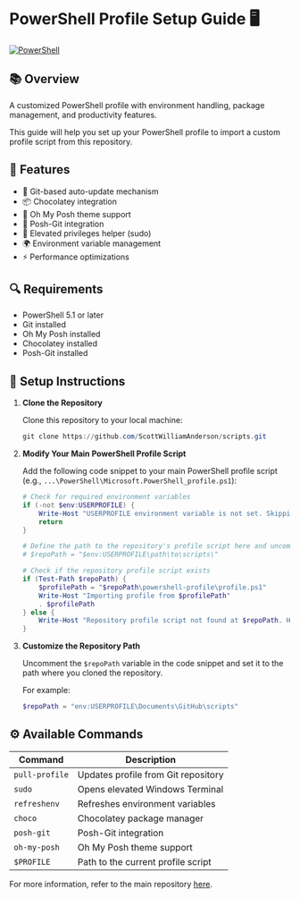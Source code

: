 # PowerShell Profile Setup Guide 🖥️

[![PowerShell](https://img.shields.io/badge/PowerShell-5.1+-blue.svg)](https://github.com/PowerShell/PowerShell)

## 📚 Overview

A customized PowerShell profile with environment handling, package management, and productivity features.

This guide will help you set up your PowerShell profile to import a custom profile script from this repository. 

## 📌 Features

- 🔄 Git-based auto-update mechanism
- 📦 Chocolatey integration
- 🎨 Oh My Posh theme support
- 🌿 Posh-Git integration
- 🔑 Elevated privileges helper (sudo)
- 🌍 Environment variable management
- ⚡ Performance optimizations

## 🔍 Requirements

- PowerShell 5.1 or later
- Git installed
- Oh My Posh installed
- Chocolatey installed
- Posh-Git installed

## 🚀 Setup Instructions

1. **Clone the Repository**

   Clone this repository to your local machine:

   ```powershell
   git clone https://github.com/ScottWilliamAnderson/scripts.git
   ```

2. **Modify Your Main PowerShell Profile Script**

   Add the following code snippet to your main PowerShell profile script (e.g., `...\PowerShell\Microsoft.PowerShell_profile.ps1`):

   ```powershell
   # Check for required environment variables
   if (-not $env:USERPROFILE) {
       Write-Host "USERPROFILE environment variable is not set. Skipping profile import."
       return
   }

   # Define the path to the repository's profile script here and uncomment the following line
   # $repoPath = "$env:USERPROFILE\path\to\scripts\"

   # Check if the repository profile script exists
   if (Test-Path $repoPath) {
       $profilePath = "$repoPath\powershell-profile\profile.ps1"
       Write-Host "Importing profile from $profilePath"
       . $profilePath 
   } else {
       Write-Host "Repository profile script not found at $repoPath. Have you defined $repoPath in profile.ps1?"
   }
   ```

3. **Customize the Repository Path**

   Uncomment the `$repoPath` variable in the code snippet and set it to the path where you cloned the repository.

   For example:

   ```powershell
   $repoPath = "env:USERPROFILE\Documents\GitHub\scripts"
   ```

## ⚙️ Available Commands

| Command | Description |
|---------|------------|
| `pull-profile` | Updates profile from Git repository |
| `sudo` | Opens elevated Windows Terminal |
| `refreshenv` | Refreshes environment variables |
| `choco` | Chocolatey package manager |
| `posh-git` | Posh-Git integration |
| `oh-my-posh` | Oh My Posh theme support |
| `$PROFILE` | Path to the current profile script |



For more information, refer to the main repository [here](../README.md).
